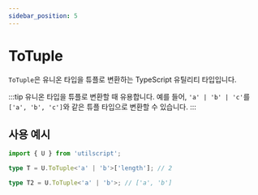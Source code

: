```yaml
---
sidebar_position: 5
---
```


# ToTuple

`ToTuple`은 유니온 타입을 튜플로 변환하는 TypeScript 유틸리티 타입입니다.

:::tip
유니온 타입을 튜플로 변환할 때 유용합니다. 예를 들어, `'a' | 'b' | 'c'`를 `['a', 'b', 'c']`와 같은 튜플 타입으로 변환할 수 있습니다.
:::

## 사용 예시

```ts
import { U } from 'utilscript';

type T = U.ToTuple<'a' | 'b'>['length']; // 2

type T2 = U.ToTuple<'a' | 'b'>; // ['a', 'b']
```
